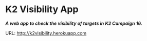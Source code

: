 # K2 Visibility App

***A web app to check the visibility of targets in K2 Campaign 16.***

URL: http://k2visibility.herokuapp.com
